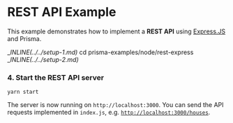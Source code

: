 # REST API Example

This example demonstrates how to implement a **REST API** using [Express.JS](https://expressjs.com/de/) and Prisma.

__INLINE(../../_setup-1.md)__
cd prisma-examples/node/rest-express
__INLINE(../../_setup-2.md)__

### 4. Start the REST API server

```
yarn start
```

The server is now running on `http://localhost:3000`. You can send the API requests implemented in `index.js`, e.g. [`http://localhost:3000/houses`](http://localhost:3000/houses).